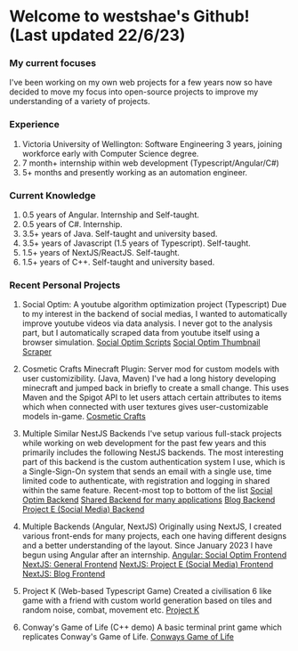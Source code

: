 # Welcome to westshae's Github! (Last updated 22/6/23)

### My current focuses
I've been working on my own web projects for a few years now so have decided to move my focus into open-source projects to improve my understanding of a variety of projects.

### Experience
1. Victoria University of Wellington: Software Engineering 3 years, joining workforce early with Computer Science degree.
2. 7 month+ internship within web development (Typescript/Angular/C#)
3. 5+ months and presently working as an automation engineer.

### Current Knowledge
1. 0.5 years of Angular. Internship and Self-taught.
2. 0.5 years of C#. Internship.
3. 3.5+ years of Java. Self-taught and university based.
4. 3.5+ years of Javascript (1.5 years of Typescript). Self-taught.
5. 1.5+ years of NextJS/ReactJS. Self-taught.
6. 1.5+ years of C++. Self-taught and university based.

### Recent Personal Projects
1. Social Optim: A youtube algorithm optimization project (Typescript)
Due to my interest in the backend of social medias, I wanted to automatically improve youtube videos via data analysis.
I never got to the analysis part, but I automatically scraped data from youtube itself using a browser simulation.
[Social Optim Scripts](https://github.com/westshae/social-optim-scripts)
[Social Optim Thumbnail Scraper](https://github.com/westshae/thumbnail-scraper)

2. Cosmetic Crafts Minecraft Plugin: Server mod for custom models with user customizibility. (Java, Maven)
I've had a long history developing minecraft and jumped back in briefly to create a small change.
This uses Maven and the Spigot API to let users attach certain attributes to items which when connected with user textures gives user-customizable models in-game.
[Cosmetic Crafts](https://github.com/westshae/cosmetic-crafts)

3. Multiple Similar NestJS Backends
I've setup various full-stack projects while working on web development for the past few years and this primarily includes the following NestJS backends.
The most interesting part of this backend is the custom authentication system I use, which is a Single-Sign-On system that sends an email with a single use, time limited code to authenticate, with registration and logging in shared within the same feature.
Recent-most top to bottom of the list
[Social Optim Backend](https://github.com/westshae/social-optim-be)
[Shared Backend for many applications](https://github.com/westshae/sharedbackend)
[Blog Backend](https://github.com/westshae/blog-be)
[Project E (Social Media) Backend](https://github.com/westshae/PEB)

4. Multiple Backends (Angular, NextJS)
Originally using NextJS, I created various front-ends for many projects, each one having different designs and a better understanding of the layout.
Since January 2023 I have begun using Angular after an internship.
[Angular: Social Optim Frontend](https://github.com/westshae/social-optim-fe)
[NextJS: General Frontend](https://github.com/westshae/altoya-frontend)
[NextJS: Project E (Social Media) Frontend](https://github.com/westshae/PEF)
[NextJS: Blog Frontend](https://github.com/westshae/blog-fe)

5. Project K (Web-based Typescript Game)
Created a civilisation 6 like game with a friend with custom world generation based on tiles and random noise, combat, movement etc.
[Project K](https://github.com/westshae/projectk)

6. Conway's Game of Life (C++ demo)
A basic terminal print game which replicates Conway's Game of Life.
[Conways Game of Life](https://github.com/westshae/conway)
